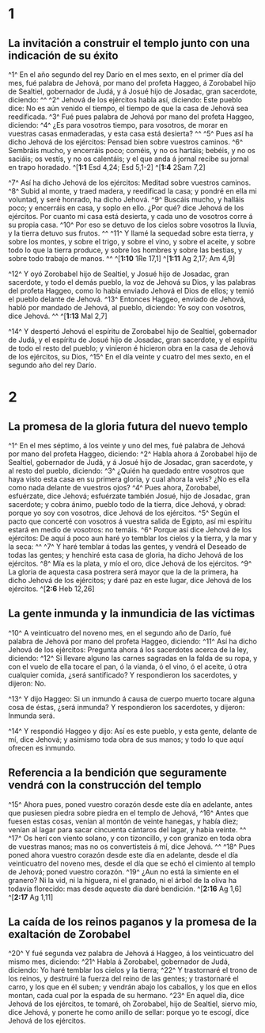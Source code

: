 # 1 
## La invitación a construir el templo junto con una indicación de su éxito
^1^ En el año segundo del rey Darío en el mes sexto, en el primer día del mes, fué palabra de Jehová, por mano del profeta Haggeo, á Zorobabel hijo de Sealtiel, gobernador de Judá, y á Josué hijo de Josadac, gran sacerdote, diciendo: ^^ ^2^ Jehová de los ejércitos habla así, diciendo: Este pueblo dice: No es aún venido el tiempo, el tiempo de que la casa de Jehová sea reedificada. ^3^ Fué pues palabra de Jehová por mano del profeta Haggeo, diciendo: ^4^ ¿Es para vosotros tiempo, para vosotros, de morar en vuestras casas enmaderadas, y esta casa está desierta? ^^ ^5^ Pues así ha dicho Jehová de los ejércitos: Pensad bien sobre vuestros caminos. ^6^ Sembráis mucho, y encerráis poco; coméis, y no os hartáis; bebéis, y no os saciáis; os vestís, y no os calentáis; y el que anda á jornal recibe su jornal en trapo horadado. 
^[**1:1** Esd 4,24; Esd 5,1-2] ^[**1:4** 2Sam 7,2]

^7^ Así ha dicho Jehová de los ejércitos: Meditad sobre vuestros caminos. ^8^ Subid al monte, y traed madera, y reedificad la casa; y pondré en ella mi voluntad, y seré honrado, ha dicho Jehová. ^9^ Buscáis mucho, y halláis poco; y encerráis en casa, y soplo en ello. ¿Por qué? dice Jehová de los ejércitos. Por cuanto mi casa está desierta, y cada uno de vosotros corre á su propia casa. ^10^ Por eso se detuvo de los cielos sobre vosotros la lluvia, y la tierra detuvo sus frutos. ^^ ^11^ Y llamé la sequedad sobre esta tierra, y sobre los montes, y sobre el trigo, y sobre el vino, y sobre el aceite, y sobre todo lo que la tierra produce, y sobre los hombres y sobre las bestias, y sobre todo trabajo de manos. ^^ 
^[**1:10** 1Re 17,1] ^[**1:11** Ag 2,17; Am 4,9]

^12^ Y oyó Zorobabel hijo de Sealtiel, y Josué hijo de Josadac, gran sacerdote, y todo el demás pueblo, la voz de Jehová su Dios, y las palabras del profeta Haggeo, como lo había enviado Jehová el Dios de ellos; y temió el pueblo delante de Jehová. ^13^ Entonces Haggeo, enviado de Jehová, habló por mandado de Jehová, al pueblo, diciendo: Yo soy con vosotros, dice Jehová. ^^ 
^[**1:13** Mal 2,7]

^14^ Y despertó Jehová el espíritu de Zorobabel hijo de Sealtiel, gobernador de Judá, y el espíritu de Josué hijo de Josadac, gran sacerdote, y el espíritu de todo el resto del pueblo; y vinieron é hicieron obra en la casa de Jehová de los ejércitos, su Dios, ^15^ En el día veinte y cuatro del mes sexto, en el segundo año del rey Darío. 

# 2 
## La promesa de la gloria futura del nuevo templo
^1^ En el mes séptimo, á los veinte y uno del mes, fué palabra de Jehová por mano del profeta Haggeo, diciendo: ^2^ Habla ahora á Zorobabel hijo de Sealtiel, gobernador de Judá, y á Josué hijo de Josadac, gran sacerdote, y al resto del pueblo, diciendo: ^3^ ¿Quién ha quedado entre vosotros que haya visto esta casa en su primera gloria, y cual ahora la veis? ¿No es ella como nada delante de vuestros ojos? ^4^ Pues ahora, Zorobabel, esfuérzate, dice Jehová; esfuérzate también Josué, hijo de Josadac, gran sacerdote; y cobra ánimo, pueblo todo de la tierra, dice Jehová, y obrad: porque yo soy con vosotros, dice Jehová de los ejércitos. ^5^ Según el pacto que concerté con vosotros á vuestra salida de Egipto, así mi espíritu estará en medio de vosotros: no temáis. ^6^ Porque así dice Jehová de los ejércitos: De aquí á poco aun haré yo temblar los cielos y la tierra, y la mar y la seca: ^^ ^7^ Y haré temblar á todas las gentes, y vendrá el Deseado de todas las gentes; y henchiré esta casa de gloria, ha dicho Jehová de los ejércitos. ^8^ Mía es la plata, y mío el oro, dice Jehová de los ejércitos. ^9^ La gloria de aquesta casa postrera será mayor que la de la primera, ha dicho Jehová de los ejércitos; y daré paz en este lugar, dice Jehová de los ejércitos. 
^[**2:6** Heb 12,26]

## La gente inmunda y la inmundicia de las víctimas
^10^ A veinticuatro del noveno mes, en el segundo año de Darío, fué palabra de Jehová por mano del profeta Haggeo, diciendo: ^11^ Así ha dicho Jehová de los ejércitos: Pregunta ahora á los sacerdotes acerca de la ley, diciendo: ^12^ Si llevare alguno las carnes sagradas en la falda de su ropa, y con el vuelo de ella tocare el pan, ó la vianda, ó el vino, ó el aceite, ú otra cualquier comida, ¿será santificado? Y respondieron los sacerdotes, y dijeron: No. 

^13^ Y dijo Haggeo: Si un inmundo á causa de cuerpo muerto tocare alguna cosa de éstas, ¿será inmunda? Y respondieron los sacerdotes, y dijeron: Inmunda será. 

^14^ Y respondió Haggeo y dijo: Así es este pueblo, y esta gente, delante de mí, dice Jehová; y asimismo toda obra de sus manos; y todo lo que aquí ofrecen es inmundo. 

## Referencia a la bendición que seguramente vendrá con la construcción del templo
^15^ Ahora pues, poned vuestro corazón desde este día en adelante, antes que pusiesen piedra sobre piedra en el templo de Jehová, ^16^ Antes que fuesen estas cosas, venían al montón de veinte hanegas, y había diez; venían al lagar para sacar cincuenta cántaros del lagar, y había veinte. ^^ ^17^ Os herí con viento solano, y con tizoncillo, y con granizo en toda obra de vuestras manos; mas no os convertisteis á mí, dice Jehová. ^^ ^18^ Pues poned ahora vuestro corazón desde este día en adelante, desde el día veinticuatro del noveno mes, desde el día que se echó el cimiento al templo de Jehová; poned vuestro corazón. ^19^ ¿Aun no está la simiente en el granero? Ni la vid, ni la higuera, ni el granado, ni el árbol de la oliva ha todavía florecido: mas desde aqueste día daré bendición. 
^[**2:16** Ag 1,6] ^[**2:17** Ag 1,11]

## La caída de los reinos paganos y la promesa de la exaltación de Zorobabel
^20^ Y fué segunda vez palabra de Jehová á Haggeo, á los veinticuatro del mismo mes, diciendo: ^21^ Habla á Zorobabel, gobernador de Judá, diciendo: Yo haré temblar los cielos y la tierra; ^22^ Y trastornaré el trono de los reinos, y destruiré la fuerza del reino de las gentes; y trastornaré el carro, y los que en él suben; y vendrán abajo los caballos, y los que en ellos montan, cada cual por la espada de su hermano. ^23^ En aquel día, dice Jehová de los ejércitos, te tomaré, oh Zorobabel, hijo de Sealtiel, siervo mío, dice Jehová, y ponerte he como anillo de sellar: porque yo te escogí, dice Jehová de los ejércitos. 